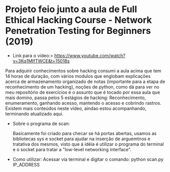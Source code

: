 # Projeto feio junto a aula de Full Ethical Hacking Course - Network Penetration Testing for Beginners (2019)

* Link para o vídeo:> https://www.youtube.com/watch?v=3Kq1MIfTWCE&t=15018s

Para adquirir conhecimentos sobre hacking consumi a aula acima que tem 14 horas de duração, com vários modulos que englobam explicações acerca de armazenamento organizado de notas (importante para a etapa de reconhecimento de um hacking), noções de python, como dá para ver no meu repositório de exercícios é o assunto que é tocado por essa aula que mais domino, passa pelos 5 estágios de hacking: Reconhecimento, enumeramento, ganhando acesso, mantendo o acesso e cobrindo rastros. Existem mais conteúdos neste vídeo, aindao estou acompanhando, terminando atualizado aqui.

* Sobre o programa de scan:

    Basicamente foi criado para checar se há portas abertas, usamos as bibliotecas sys e socket para ajudar na inserção de arguemtnos e tratativa dos mesmos, visto que á idéia é utilizar o programa do terminal e o socket para tratar a "low-level networking interface".

* Como utilizar:
    Acessar via terminal e digitar o comando: python scan.py IP_ADDRESS
